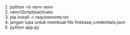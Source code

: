 1. python -m venv venv
2. venv\Scripts\activate
3. pip install -r requirements.txt
4. jangan lupa untuk membuat file firebase_credentials.json
5. python app.py